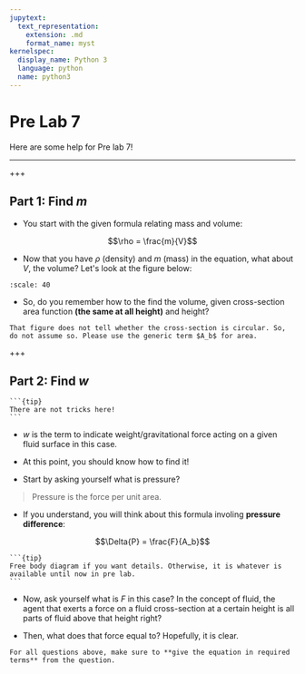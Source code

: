 ```yaml
---
jupytext:
  text_representation:
    extension: .md
    format_name: myst
kernelspec:
  display_name: Python 3
  language: python
  name: python3
---
```


# Pre Lab 7

Here are some help for Pre lab 7!
___

+++

## Part 1: Find $m$

- You start with the given formula relating mass and volume:

$$\rho = \frac{m}{V}$$

- Now that you have $\rho$ (density) and $m$ (mass) in the equation, what about $V$, the volume? Let's look at the figure below:

```{figure} ../../images/lab7/battery_lab7.jpeg
:scale: 40
```

- So, do you remember how to the find the volume, given cross-section area function **(the same at all height)** and height?

```{caution}
That figure does not tell whether the cross-section is circular. So, do not assume so. Please use the generic term $A_b$ for area.
```

+++

## Part 2: Find $w$

````{margin}
```{tip}
There are not tricks here!
```
````

- $w$ is the term to indicate weight/gravitational force acting on a given fluid surface in this case.

- At this point, you should know how to find it!

- Start by asking yourself what is pressure?

> Pressure is the force per unit area.

- If you understand, you will think about this formula involing **pressure difference**:

$$\Delta{P} = \frac{F}{A_b}$$

````{margin}
```{tip}
Free body diagram if you want details. Otherwise, it is whatever is available until now in pre lab.
```
````

- Now, ask yourself what is $F$ in this case? In the concept of fluid, the agent that exerts a force on a fluid cross-section at a certain height is all parts of fluid above that height right?

- Then, what does that force equal to? Hopefully, it is clear.

```{caution}
For all questions above, make sure to **give the equation in required terms** from the question.
```
